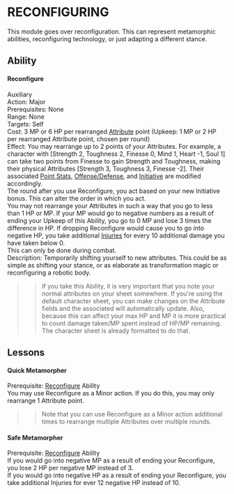 # RECONFIGURING

This module goes over reconfiguration. This can represent metamorphic abilities, reconfiguring technology, or just adapting a different stance.

## Ability

#### Reconfigure  
Auxiliary  
Action: Major  
Prerequisites: None  
Range: None  
Targets: Self  
Cost: 3 MP or 6 HP per rearranged [Attribute](https://github.com/Proven-Paradox/shaper-system/blob/main/Handbook.md#step-1-attributes) point (Upkeep: 1 MP or 2 HP per rearranged Attribute point, chosen per round)  
Effect: You may rearrange up to 2 points of your Attributes. 
For example, a character with [Strength 2, Toughness 2, Finesse 0, Mind 1, Heart -1, Soul 1] can take  two points from Finesse to gain Strength and Toughness, making their physical Attributes [Strength 3, Toughness 3, Finesse -2]. Their associated [Point Stats](https://github.com/Proven-Paradox/shaper-system/blob/main/Handbook.md#step-2-a-point-stats), [Offense/Defense](https://github.com/Proven-Paradox/shaper-system/blob/main/Handbook.md#step-2-b-offensedefense), and [Initiative](https://github.com/Proven-Paradox/shaper-system/blob/main/Handbook.md#initiative) are modified accordingly.  
The round after you use Reconfigure, you act based on your new Initiative bonus. This can alter the order in which you act.  
You may not rearrange your Attributes in such a way that you go to less than 1 HP or MP. If your MP would go to negative numbers as a result of ending your Upkeep of this Ability, you go to 0 MP and lose 3 times the difference in HP. If dropping Reconfigure would cause you to go into negative HP, you take additional [Injuries](https://github.com/Proven-Paradox/shaper-system/blob/main/Handbook.md#initiative) for every 10 additional damage you have taken below 0.  
This can only be done during combat.  
Description: Temporarily shifting yourself to new attributes. This could be as simple as shifting your stance, or as elaborate as transformation magic or reconfiguring a robotic body.  

>> If you take this Ability, it is very important that you note your normal attributes on your sheet somewhere. If you're using the default character sheet, you can make changes on the Attribute fields and the associated  will automatically update. Also, because this can affect your max HP and MP it is more practical to count damage taken/MP spent instead of HP/MP remaining. The character sheet is already formatted to do that.

## Lessons

#### Quick Metamorpher  
Prerequisite: [Reconfigure](#reconfigure) Ability  
You may use Reconfigure as a Minor action. If you do this, you may only rearrange 1 Attribute point.

>> Note that you can use Reconfigure as a Minor action additional times to rearrange multiple Attributes over multiple rounds.

#### Safe Metamorpher
Prerequisite: [Reconfigure](#reconfigure) Ability  
If you would go into negative MP as a result of ending your Reconfigure, you lose 2 HP per negative MP instead of 3.  
If you would go into negative HP as a result of ending your Reconfigure, you take additional Injuries for ever 12 negative HP instead of 10.  